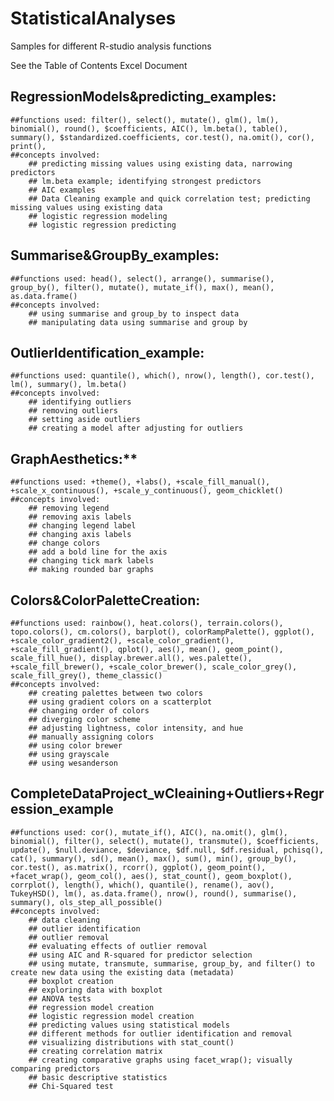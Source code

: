 # StatisticalAnalyses
Samples for different R-studio analysis functions

See the Table of Contents Excel Document





## RegressionModels&predicting_examples:
	##functions used: filter(), select(), mutate(), glm(), lm(), binomial(), round(), $coefficients, AIC(), lm.beta(), table(), summary(), $standardized.coefficients, cor.test(), na.omit(), cor(), print(), 
	##concepts involved:
		## predicting missing values using existing data, narrowing predictors
		## lm.beta example; identifying strongest predictors
		## AIC examples
		## Data Cleaning example and quick correlation test; predicting missing values using existing data
		## logistic regression modeling
		## logistic regression predicting

## Summarise&GroupBy_examples:
	##functions used: head(), select(), arrange(), summarise(), group_by(), filter(), mutate(), mutate_if(), max(), mean(), as.data.frame()
	##concepts involved:
		## using summarise and group_by to inspect data
		## manipulating data using summarise and group by




## OutlierIdentification_example:
	##functions used: quantile(), which(), nrow(), length(), cor.test(), lm(), summary(), lm.beta()
	##concepts involved:
		## identifying outliers
		## removing outliers
		## setting aside outliers
		## creating a model after adjusting for outliers


## GraphAesthetics:**
	##functions used: +theme(), +labs(), +scale_fill_manual(), +scale_x_continuous(), +scale_y_continuous(), geom_chicklet()
	##concepts involved:
		## removing legend
		## removing axis labels
		## changing legend label
		## changing axis labels
		## change colors
		## add a bold line for the axis
		## changing tick mark labels
		## making rounded bar graphs


## Colors&ColorPaletteCreation:
	##functions used: rainbow(), heat.colors(), terrain.colors(), topo.colors(), cm.colors(), barplot(), colorRampPalette(), ggplot(), +scale_color_gradient2(), +scale_color_gradient(), +scale_fill_gradient(), qplot(), aes(), mean(), geom_point(), scale_fill_hue(), display.brewer.all(), wes.palette(), +scale_fill_brewer(), +scale_color_brewer(), scale_color_grey(), scale_fill_grey(), theme_classic()
	##concepts involved:
		## creating palettes between two colors
		## using gradient colors on a scatterplot
		## changing order of colors
		## diverging color scheme
		## adjusting lightness, color intensity, and hue
		## manually assigning colors
		## using color brewer
		## using grayscale
		## using wesanderson


## CompleteDataProject_wCleaining+Outliers+Regression_example
	##functions used: cor(), mutate_if(), AIC(), na.omit(), glm(), binomial(), filter(), select(), mutate(), transmute(), $coefficients, update(), $null.deviance, $deviance, $df.null, $df.residual, pchisq(), cat(), summary(), sd(), mean(), max(), sum(), min(), group_by(), cor.test(), as.matrix(), rcorr(), ggplot(), geom_point(), +facet_wrap(), geom_col(), aes(), stat_count(), geom_boxplot(), corrplot(), length(), which(), quantile(), rename(), aov(), TukeyHSD(), lm(), as.data.frame(), nrow(), round(), summarise(), summary(), ols_step_all_possible() 
	##concepts involved:
		## data cleaning
		## outlier identification
		## outlier removal
		## evaluating effects of outlier removal
		## using AIC and R-squared for predictor selection
		## using mutate, transmute, summarise, group_by, and filter() to create new data using the existing data (metadata)
		## boxplot creation
		## exploring data with boxplot
		## ANOVA tests
		## regression model creation
		## logistic regression model creation
		## predicting values using statistical models
		## different methods for outlier identification and removal
		## visualizing distributions with stat_count()
		## creating correlation matrix
		## creating comparative graphs using facet_wrap(); visually comparing predictors
		## basic descriptive statistics
		## Chi-Squared test
